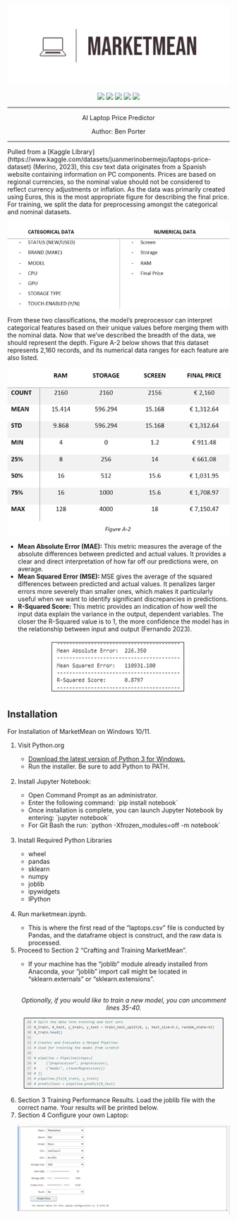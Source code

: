 <p align="center">
  <img src="assets/market_mean_logo.png">
</p>

<p align="center">
  <img src="https://img.shields.io/github/license/nuiben/marketmean?style=for-the-badge">
  <img src="https://img.shields.io/github/stars/nuiben/marketmean?style=for-the-badge">
  <img src="https://img.shields.io/github/issues/nuiben/marketmean?color=blueviolet&style=for-the-badge">
  <img src="https://img.shields.io/github/forks/nuiben/marketmean?color=teal&style=for-the-badge">
  <img src="https://img.shields.io/github/issues-pr/nuiben/marketmean?color=tomato&style=for-the-badge">
</p>
<hr>
<p align="center">AI Laptop Price Predictor</p>
<p align="center">Author: Ben Porter</p>
<hr>
<p> Pulled from a [Kaggle Library](https://www.kaggle.com/datasets/juanmerinobermejo/laptops-price-dataset) (Merino, 2023), this csv text data originates from a Spanish website containing information on PC components. Prices are based on regional currencies, so the nominal value should not be considered to reflect currency adjustments or inflation. As the data was primarily created using Euros, this is the most appropriate figure for describing the final price. For training, we split the data for preprocessing amongst the categorical and nominal datasets.</p>
<p align="center">
  <img src="assets/figure_a1.png">
</p>
<p>From these two classifications, the model’s preprocessor can interpret categorical features based on their unique values before merging them with the nominal data. Now that we’ve described the breadth of the data, we should represent the depth. Figure A-2 below shows that this dataset represents 2,160 records, and its numerical data ranges for each feature are also listed.</p>
<p align="center">
  <img src="assets/figure_a2.png">
</p>

<ul>
  <li><b>Mean Absolute Error (MAE):</b> This metric measures the average of the absolute differences between predicted and actual values. It provides a clear and direct interpretation of how far off our predictions were, on average.</li>
<li><b>Mean Squared Error (MSE): </b> MSE gives the average of the squared differences between predicted and actual values. It penalizes larger errors more severely than smaller ones, which makes it particularly useful when we want to identify significant discrepancies in predictions.</li>
<li><b>R-Squared Score: </b>This metric provides an indication of how well the input data explain the variance in the output, dependent variables. The closer the R-Squared value is to 1, the more confidence the model has in the relationship between input and output (Fernando 2023).</li>
</ul>

<p align="center">
  <img src="assets/figure_d7.png">
</p>


<h2><b>Installation</b></h2>

<p>For Installation of MarketMean on Windows 10/11.</p>
<ol>
  <li>Visit Python.org</li>
  <ul>
    <li><a href="https://www.python.org/downloads/">Download the latest version of Python 3 for Windows.</a></li>
    <li>Run the installer. Be sure to add Python to PATH.</li>
  </ul>
  <br>
  <li>Install Jupyter Notebook:</li>
  <ul>
    <li>Open Command Prompt as an administrator.</li>
    <li>Enter the following command: `pip install notebook`</li>
    <li>Once installation is complete, you can launch Jupyter Notebook by entering: `jupyter notebook`</li>
    <li>For Git Bash the run: `python -Xfrozen_modules=off -m notebook`</li>
  </ul>
  <br>
  <li>Install Required Python Libraries</li>
  <ul>
    <li>wheel</li>
    <li>pandas</li>
    <li>sklearn</li>
    <li>numpy</li>
    <li>joblib</li>
    <li>ipywidgets</li>
    <li>IPython</li>
  </ul>
  <br>
  <li>Run marketmean.ipynb.</li>
  <ul><li>This is where the first read of the “laptops.csv” file is conducted by Pandas, and the dataframe object is construct, and the raw data is processed.</li></ul>
  <li>Proceed to Section 2 “Crafting and Training MarketMean”.</li>
  <ul><li>If your machine has the “joblib” module already installed from Anaconda, your “joblib” import call might be located in “sklearn.externals” or “sklearn.extensions”.</li></ul>
  <br>
  <p align="center"><i>Optionally, if you would like to train a new model, you can uncomment lines 35-40.</i></p>
  <p align="center">
    <img src="assets/figure_x01.png">
  </p>
  <li>Section 3 Training Performance Results. Load the joblib file with the correct name. Your results will be printed below.</li>
  <li>Section 4 Configure your own Laptop:</li>
  <p align="center">
    <img src="assets/figure_x02.png">
  </p>
</ol>
